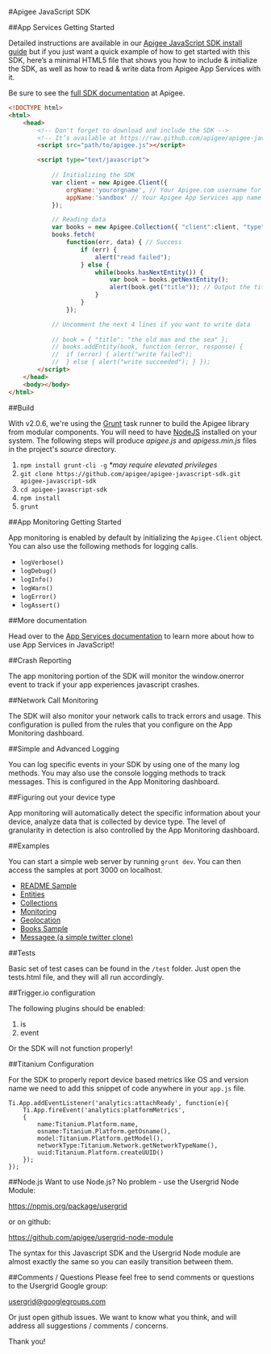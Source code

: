#Apigee JavaScript SDK


##App Services Getting Started

Detailed instructions are available in our [Apigee JavaScript SDK install guide](http://apigee.com/docs/app-services/content/installing-apigee-sdk-javascript) but if you just want a quick example of how to get started with this SDK, here’s a minimal HTML5 file that shows you how to include & initialize the SDK, as well as how to read & write data from Apigee App Services with it.

Be sure to see the [full SDK documentation](http://apigee.com/docs/content/build-apps-home) at Apigee.

```html
<!DOCTYPE html>
<html>
	<head>
		<!-- Don't forget to download and include the SDK -->
		<!-- It’s available at https://raw.github.com/apigee/apigee-javascript-sdk/master/source/apigee.js -->
		<script src="path/to/apigee.js"></script>

		<script type="text/javascript">
		
			// Initializing the SDK
			var client = new Apigee.Client({
				orgName:'yourorgname', // Your Apigee.com username for App Services
				appName:'sandbox' // Your Apigee App Services app name
			});

			// Reading data
			var books = new Apigee.Collection({ "client":client, "type":"books" });
			books.fetch(
				function(err, data) { // Success
					if (err) {
						alert("read failed");
					} else {
						while(books.hasNextEntity()) {
							var book = books.getNextEntity();
							alert(book.get("title")); // Output the title of the book
						}
					}
				});

			// Uncomment the next 4 lines if you want to write data
			
			// book = { "title": "the old man and the sea" };
			// books.addEntity(book, function (error, response) {
			// 	if (error) { alert("write failed");
			// 	} else { alert("write succeeded"); } });
		</script>
	</head>
	<body></body>
</html>
```
##Build

With v2.0.6, we're using the [Grunt](http://gruntjs.com/) task runner to build the Apigee library from modular components. You will need to have [NodeJS](http://nodejs.org/) installed on your system. The following steps will produce _apigee.js_ and _apigess.min.js_ files in the project's _source_ directory.

1. `npm install grunt-cli -g` _*may require elevated privileges_
2. `git clone https://github.com/apigee/apigee-javascript-sdk.git apigee-javascript-sdk`
3. `cd apigee-javascript-sdk`
4. `npm install`
5. `grunt`

##App Monitoring Getting Started

App monitoring is enabled by default by initializing the `Apigee.Client` object. You can also use the following methods for logging calls.

- `logVerbose()`
- `logDebug()`
- `logInfo()`
- `logWarn()`
- `logError()`
- `logAssert()`

##More documentation

Head over to the [App Services documentation](http://apigee.com/docs/app-services) to learn more about how to use App Services in JavaScript!

##Crash Reporting

The app monitoring portion of the SDK will monitor the window.onerror event to track if your app experiences javascript crashes.

##Network Call Monitoring

The SDK will also monitor your network calls to track errors and usage. This configuration is pulled from the rules that you configure on the App Monitoring dashboard.

##Simple and Advanced Logging

You can log specific events in your SDK by using one of the many log methods. You may also use the console logging methods to track messages. This is configured in the App Monitoring dashboard.

##Figuring out your device type

App monitoring will automatically detect the specific information about your device, analyze data that is collected by device type. The level of granularity in detection is also controlled by the App Monitoring dashboard.

##Examples

You can start a simple web server by running `grunt dev`. You can then access the samples at port 3000 on localhost. 

- [README Sample](http://localhost:3000/samples/readmeSample.html)
- [Entities](http://localhost:3000/samples/entities.html)
- [Collections](http://localhost:3000/samples/collections.html)
- [Monitoring](http://localhost:3000/samples/monitoringSample.html)
- [Geolocation](http://localhost:3000/samples/geolocation.html)
- [Books Sample](http://localhost:3000/samples/booksSample.html)
- [Messagee (a simple twitter clone)](http://localhost:3000/samples/messagee/messageeSample.html)

##Tests 

Basic set of test cases can be found in the `/test` folder. Just open the tests.html file, and they will all run accordingly.

##Trigger.io configuration

The following plugins should be enabled:

1. is
2. event

Or the SDK will not function properly!

##Titanium Configuration

For the SDK to properly report device based metrics like OS and version name we need to add this snippet of code anywhere in your `app.js` file.

	Ti.App.addEventListener('analytics:attachReady', function(e){
		Ti.App.fireEvent('analytics:platformMetrics', 
		{
			name:Titanium.Platform.name, 
			osname:Titanium.Platform.getOsname(), 
			model:Titanium.Platform.getModel(), 
			networkType:Titanium.Network.getNetworkTypeName(), 
			uuid:Titanium.Platform.createUUID()
		});
	});

##Node.js
Want to use Node.js? No problem - use the Usergrid Node Module:

<https://npmjs.org/package/usergrid>

or on github:

<https://github.com/apigee/usergrid-node-module>

The syntax for this Javascript SDK and the Usergrid Node module are almost exactly the same so you can easily transition between them.

##Comments / Questions
Please feel free to send comments or questions to the Usergrid Google group:

usergrid@googlegroups.com

Or just open github issues.  We want to know what you think, and will address all suggestions / comments / concerns.

Thank you!
